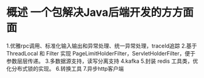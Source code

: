 # 概述 一个包解决Java后端开发的方方面面
1.优雅rpc调用、标准化输入输出和异常处理、统一异常处理，traceId追踪
2.基于 ThreadLocal 和 Filter 实现 PageLimitHolderFilter，ServletHolderFilter，便于参数层层传递。
3.多数据源支持，读写分离支持
4.kafka
5.封装 redis 工具类，优化分布式锁的实现。
6.转换工具
7.异步http客户端